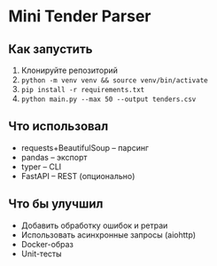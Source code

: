 # Mini Tender Parser

## Как запустить
1. Клонируйте репозиторий
2. `python -m venv venv && source venv/bin/activate`
3. `pip install -r requirements.txt`
4. `python main.py --max 50 --output tenders.csv`

## Что использовал
- requests+BeautifulSoup – парсинг
- pandas – экспорт
- typer – CLI
- FastAPI – REST (опционально)

## Что бы улучшил
- Добавить обработку ошибок и ретраи
- Использовать асинхронные запросы (aiohttp)
- Docker-образ
- Unit-тесты